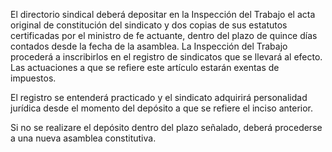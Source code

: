El directorio sindical deberá depositar en la Inspección del Trabajo el acta original de constitución del sindicato y dos copias de sus estatutos certificadas por el ministro de fe actuante, dentro del plazo de quince días contados desde la fecha de la asamblea. La Inspección del Trabajo procederá a inscribirlos en el registro de sindicatos que se llevará al efecto. Las actuaciones a que se refiere este artículo estarán exentas de impuestos.

El registro se entenderá practicado y el sindicato adquirirá personalidad jurídica desde el momento del depósito a que se refiere el inciso anterior.

Si no se realizare el depósito dentro del plazo señalado, deberá procederse a una nueva asamblea constitutiva.